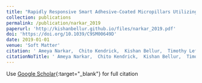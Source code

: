 ```yaml
---
title: "Rapidly Responsive Smart Adhesive-Coated Micropillars Utilizing Catechol--Boronate Complexation Chemistry"
collection: publications
permalink: /publication/narkar_2019
paperurl: 'http://kishanbellur.github.io/files/narkar_2019.pdf'
doi: 'https://doi.org/10.1039/C9SM00649D'
date: 2019-01-01
venue: 'Soft Matter'
citation: ' Ameya Narkar,  Chito Kendrick,  Kishan Bellur,  Timothy Leftwich,  Zhongtian Zhang,  Bruce P., &quot;Rapidly Responsive Smart Adhesive-Coated Micropillars Utilizing Catechol--Boronate Complexation Chemistry.&quot; <i>Soft Matter</i>, 2019.'
citationNoTitle: ' Ameya Narkar,  Chito Kendrick,  Kishan Bellur,  Timothy Leftwich,  Zhongtian Zhang,  Bruce P.,  <i>Soft Matter</i>, 2019.'
---
```

Use [Google Scholar](https://scholar.google.com/scholar?q=Rapidly+Responsive+Smart+Adhesive+Coated+Micropillars+Utilizing+Catechol++Boronate+Complexation+Chemistry){:target="_blank"} for full citation
